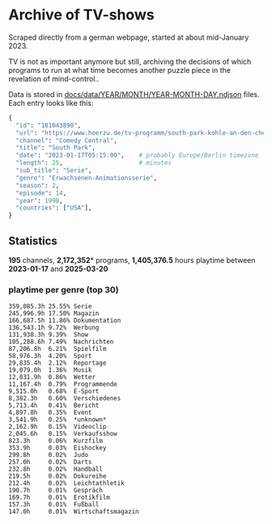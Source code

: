 # Archive of TV-shows

Scraped directly from a german webpage, started at about mid-January 2023.

TV is not as important anymore but still, archiving the decisions of which programs to run at what time
becomes another puzzle piece in the revelation of mind-control.. 

Data is stored in [docs/data/YEAR/MONTH/YEAR-MONTH-DAY.ndjson](docs/data/) files. 
Each entry looks like this:

```python
{
  "id": "181043890", 
  "url": "https://www.hoerzu.de/tv-programm/south-park-kohle-an-den-chefkoch/bid_181043890/", 
  "channel": "Comedy Central", 
  "title": "South Park", 
  "date": "2023-01-17T05:15:00",    # probably Europe/Berlin timezone 
  "length": 25,                     # minutes 
  "sub_title": "Serie", 
  "genre": "Erwachsenen-Animationsserie", 
  "season": 2, 
  "episode": 14, 
  "year": 1998, 
  "countries": ["USA"],
}
```

## Statistics

**195** channels, **2,172,352*** programs, **1,405,376.5** hours playtime between **2023-01-17** and **2025-03-20**


### playtime per genre (top 30)

    359,085.3h 25.55% Serie
    245,996.9h 17.50% Magazin
    166,687.5h 11.86% Dokumentation
    136,543.1h 9.72%  Werbung
    131,938.3h 9.39%  Show
    105,288.6h 7.49%  Nachrichten
    87,206.8h  6.21%  Spielfilm
    58,976.3h  4.20%  Sport
    29,835.4h  2.12%  Reportage
    19,079.0h  1.36%  Musik
    12,031.9h  0.86%  Wetter
    11,167.4h  0.79%  Programmende
    9,515.0h   0.68%  E-Sport
    8,382.3h   0.60%  Verschiedenes
    5,713.4h   0.41%  Bericht
    4,897.8h   0.35%  Event
    3,541.9h   0.25%  *unknown*
    2,162.9h   0.15%  Videoclip
    2,045.6h   0.15%  Verkaufsshow
    823.3h     0.06%  Kurzfilm
    353.9h     0.03%  Eishockey
    299.8h     0.02%  Judo
    257.0h     0.02%  Darts
    232.8h     0.02%  Handball
    219.5h     0.02%  Dokureihe
    212.4h     0.02%  Leichtathletik
    190.7h     0.01%  Gespräch
    169.7h     0.01%  Erotikfilm
    157.3h     0.01%  Fußball
    147.0h     0.01%  Wirtschaftsmagazin
